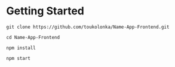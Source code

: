 # Getting Started

`git clone https://github.com/toukolonka/Name-App-Frontend.git`

`cd Name-App-Frontend`

`npm install`

`npm start`
